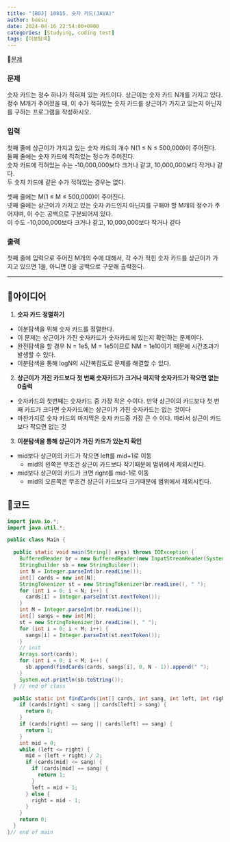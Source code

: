 ```yaml
---
title: "[BOJ] 10815. 숫자 카드(JAVA)"
author: heesu
date: 2024-04-16 22:54:00+0900
categories: [Studying, coding test]
tags: [이분탐색]
---
```


📌[문제](https://swexpertacademy.com/main/code/problem/problemDetail.do?contestProbId=AV15QRX6APsCFAYD&categoryId=AV15QRX6APsCFAYD&categoryType=CODE&problemTitle=1249&orderBy=FIRST_REG_DATETIME&selectCodeLang=ALL&select-1=&pageSize=10&pageIndex=1)

### 문제
숫자 카드는 정수 하나가 적혀져 있는 카드이다. 상근이는 숫자 카드 N개를 가지고 있다. <br>
정수 M개가 주어졌을 때, 이 수가 적혀있는 숫자 카드를 상근이가 가지고 있는지 아닌지를 구하는 프로그램을 작성하시오.

### 입력
첫째 줄에 상근이가 가지고 있는 숫자 카드의 개수 N(1 ≤ N ≤ 500,000)이 주어진다.<br>
둘째 줄에는 숫자 카드에 적혀있는 정수가 주어진다.<br>
숫자 카드에 적혀있는 수는 -10,000,000보다 크거나 같고, 10,000,000보다 작거나 같다.<br>
두 숫자 카드에 같은 수가 적혀있는 경우는 없다.

셋째 줄에는 M(1 ≤ M ≤ 500,000)이 주어진다.<br>
넷째 줄에는 상근이가 가지고 있는 숫자 카드인지 아닌지를 구해야 할 M개의 정수가 주어지며, 이 수는 공백으로 구분되어져 있다.<br>
이 수도 -10,000,000보다 크거나 같고, 10,000,000보다 작거나 같다

### 출력
첫째 줄에 입력으로 주어진 M개의 수에 대해서, 각 수가 적힌 숫자 카드를 상근이가 가지고 있으면 1을, 아니면 0을 공백으로 구분해 출력한다.

<hr/>

## 💪아이디어<br>

1. **숫자 카드 정렬하기**
  - 이분탐색을 위해 숫자 카드를 정렬한다.
  - 이 문제는 상근이가 가진 숫자카드가 숫자카드에 있는지 확인하는 문제이다.
  - 완전탐색을 할 경우 N = 1e5, M = 1e5이므로 NM = 1e10이기 때문에 시간초과가 발생할 수 있다.
  - 이분탐색을 통해 logN의 시간복잡도로 문제를 해결할 수 있다.

2. **상근이가 가진 카드보다 첫 번째 숫자카드가 크거나 마지막 숫자카드가 작으면 없는 0출력**
- 숫자카드의 첫번째는 숫자카드 중 가장 작은 수이다. 만약 상근이의 카드보다 첫 번째 카드가 크다면 숫자카드에는 상근이가 가진 숫자카드는 없는 것이다
- 마찬가지로 숫자 카드의 마지막은 숫자 카드중 가장 큰 수 이다. 따라서 상근이 카드보다 작으면 없는 것

3. **이분탐색을 통해 상근이가 가진 카드가 있는지 확인**
  - mid보다 상근이의 카드가 작으면 left를 mid+1로 이동
    - mid의 왼쪽은 무조건 상근이 카드보다 작기때문에 범위에서 제외시킨다.
  - mid보다 상근이의 카드가 크면 right를 mid-1로 이동
    - mid의 오른쪽은 무조건 상근이 카드보다 크기때문에 범위에서 제외시킨다.

## 🥂코드

```java
import java.io.*;
import java.util.*;

public class Main {

  public static void main(String[] args) throws IOException {
    BufferedReader br = new BufferedReader(new InputStreamReader(System.in));
    StringBuilder sb = new StringBuilder();
    int N = Integer.parseInt(br.readLine());
    int[] cards = new int[N];
    StringTokenizer st = new StringTokenizer(br.readLine(), " ");
    for (int i = 0; i < N; i++) {
      cards[i] = Integer.parseInt(st.nextToken());
    }
    int M = Integer.parseInt(br.readLine());
    int[] sangs = new int[M];
    st = new StringTokenizer(br.readLine(), " ");
    for (int i = 0; i < M; i++) {
      sangs[i] = Integer.parseInt(st.nextToken());
    }
    // init
    Arrays.sort(cards);
    for (int i = 0; i < M; i++) {
      sb.append(findCards(cards, sangs[i], 0, N - 1)).append(" ");
    }
    System.out.println(sb.toString());
  } // end of class

  public static int findCards(int[] cards, int sang, int left, int right) {
    if (cards[right] < sang || cards[left] > sang) {
      return 0;
    }
    if (cards[right] == sang || cards[left] == sang) {
      return 1;
    }
    int mid = 0;
    while (left <= right) {
      mid = (left + right) / 2;
      if (cards[mid] <= sang) {
        if (cards[mid] == sang) {
          return 1;
        }
        left = mid + 1;
      } else {
        right = mid - 1;
      }
    }
    return 0;
  }
}// end of main
```
